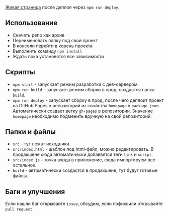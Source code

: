 [Живая страница](https://johnny221.github.io/webpack-starter-kit/) после деплоя
через `npm run deploy`.

## Использование

- Скачать репо как архив
- Переименовать папку под свой проект
- В консоли перейти в корень проекта
- Выполнить команду `npm install`
- Ждать пока установятся все зависимости

## Скрипты

- `npm start` - запускает режим разработки с дев-сервером.
- `npm run build` - запускает режим сборки в прод, создастся папка `build`.
- `npm run deploy` - запускает сборку в прод, после чего деплоит проект на
  GitHub Pages в репозиторий из свойства `homepage` в `package.json`.
  Автоматически создает ветку `gh-pages` в репозитории. Значение `homepage`
  необходимо подменить вручную на свой репозиторий.

## Папки и файлы

- `src` - тут лежат исходники.
- `src/index.html` - шаблон под html-файл, можно редактировать. В продакшене
  сюда автоматически добаввятся теги `link` и `script`.
- `src/index.js` - точка входа в приложение, сюда импортируем все остальное.
- `build` - автоматически создастся в продакшене, тут будут готовые файлы.

## Баги и улучшения

Если нашли баг открывайте `issue`, обсудим, если пофиксили открывайте
`pull request`.
